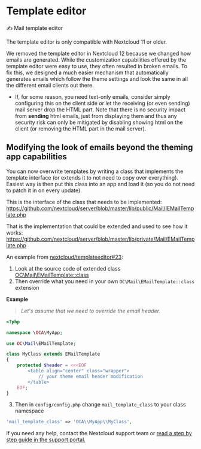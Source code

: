# Template editor
✍ Mail template editor

The template editor is only compatible with Nextcloud 11 or older. 

We removed the template editor in Nextcloud 12 because we changed how emails are generated. While the customization capabilities offered by the template editor were easy to use, they often resulted in broken emails. To fix this, we designed a much easier mechanism that automatically generates emails which follow the theme settings and look the same in all the different email clients out there.

* If, for some reason, you need text-only emails, consider simply configuring this on the client side or let the receiving (or even sending) mail server drop the HTML part. Note that there is no security impact from **sending** html emails, just from displaying them and thus any security risk can only be mitigated by disabling showing html on the client (or removing the HTML part in the mail server).

## Modifying the look of emails beyond the theming app capabilities
You can now overwrite templates by writing a class that implements the template interface (or extends it to not need to copy over everything). Easiest way is then put this class into an app and load it (so you do not need to patch it in on every update).

This is the interface of the class that needs to be implemented: https://github.com/nextcloud/server/blob/master/lib/public/Mail/IEMailTemplate.php

That is the implementation that could be extended and used to see how it works: https://github.com/nextcloud/server/blob/master/lib/private/Mail/EMailTemplate.php

An example from [nextcloud/templateeditor#23](https://github.com/nextcloud/templateeditor/issues/23#issuecomment-328175633):
1. Look at the source code of extended class [OC\Mail\EMailTemplate::class](https://github.com/nextcloud/server/blob/master/lib/private/Mail/EMailTemplate.php)
2. Then override what you need in your own `OC\Mail\EMailTemplate::class` extension

__Example__

> _Let's assume that we need to override the email header._  

```php
<?php

namespace \OCA\MyApp;

use OC\Mail\EMailTemplate;

class MyClass extends EMailTemplate
{
    protected $header = <<<EOF 
        <table align="center" class="wrapper">
            // your theme email header modification
        </table>
    EOF;
}
```

3. Then in `config/config.php` change `mail_template_class` to your class namespace

```php
'mail_template_class' => 'OCA\\MyApp\\MyClass',
```

If you need any help, contact the Nextcloud support team or [read a step by step guide in the support portal.](https://portal.nextcloud.com/article/customized-email-templates-29.html)
